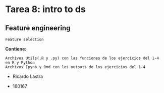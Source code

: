 # Tarea 8: __intro to ds__
## Feature engineering

`Feature selection`

**Contiene:**

	Archivos Utils(.R y .py) con las funciones de los ejercicios del 1-4 en R y Python
	Archivos Ipynb y Rmd con los outputs de los ejercicios del 1-4

* Ricardo Lastra 

* 160167

